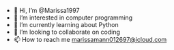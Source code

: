 - 👋 Hi, I’m @Marissa1997
- 👀 I’m interested in computer programming
- 🌱 I’m currently learning about Python
- 💞️ I’m looking to collaborate on coding
- 📫 How to reach me marissamann012697@icloud.com

<!---
Marissa1997/Marissa1997 is a ✨ special ✨ repository because its `README.md` (this file) appears on your GitHub profile.
You can click the Preview link to take a look at your changes.
--->
